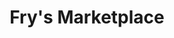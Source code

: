 ---
title: "Fry's Marketplace"
url: /mesa/frys-marketplace-north-stapley-drive/
shop: supermarket
---